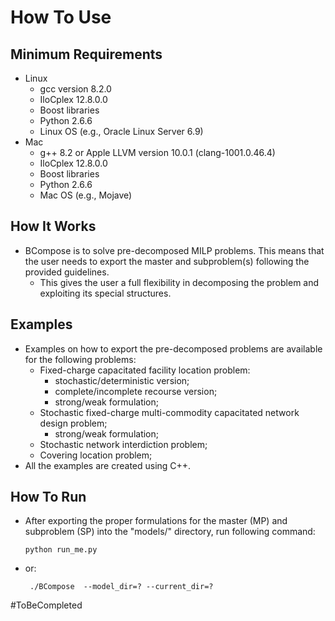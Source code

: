 # How To Use
## Minimum Requirements
  - Linux
    - gcc version 8.2.0
    - IloCplex 12.8.0.0
    - Boost libraries
    - Python 2.6.6
    - Linux OS (e.g., Oracle Linux Server 6.9)
  - Mac
    - g++ 8.2 or Apple LLVM version 10.0.1 (clang-1001.0.46.4)
    - IloCplex 12.8.0.0
    - Boost libraries
    - Python 2.6.6
    - Mac OS (e.g., Mojave)
## How It Works
  - BCompose is to solve pre-decomposed MILP problems. This means that the user needs to export the master and subproblem(s) following the provided guidelines.
    - This gives the user a full flexibility in decomposing the problem and exploiting its special structures.
## Examples
  - Examples on how to export the pre-decomposed problems are available for the following problems:
    - Fixed-charge capacitated facility location problem:
      - stochastic/deterministic version;
      - complete/incomplete recourse version;
      - strong/weak formulation;
    - Stochastic fixed-charge multi-commodity capacitated network design problem;
      - strong/weak formulation;
    - Stochastic network interdiction problem;
    - Covering location problem;
  - All the examples are created using C++.
## How To Run
  - After exporting the proper formulations for the master (MP) and subproblem (SP) into the "models/" directory, run following command:
    ```
    python run_me.py
    ```
  - or:
    ```
     ./BCompose  --model_dir=? --current_dir=?
    ```


#ToBeCompleted
